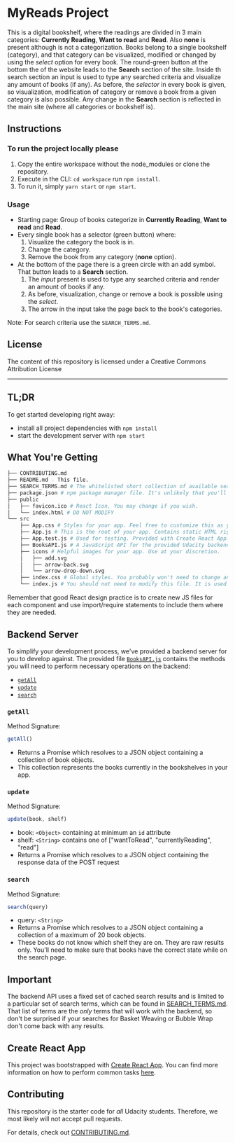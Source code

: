 # MyReads Project

This is a digital bookshelf, where the readings are divided in 3 main categories: **Currently Reading**,  **Want to read** and  **Read**. Also **none** is present although is not a categorization. 
Books belong to a single bookshelf (category), and that category can be visualized, modified or changed by using the _select_ option for every book. The round-green button at the bottom the of the website leads to the **Search** section of the site. Inside th search section an input is used to type any searched criteria and visualize any amount of books (if any). As before, the _selector_ in every book is given, so visualization, modification of category or remove a book from a given category is also possible. Any change in the **Search** section is reflected in the main site (where all categories or bookshelf is). 

## Instructions

### To run the project locally please

1. Copy the entire workspace without the node_modules or clone the repository.
2. Execute in the CLI: `cd workspace` run `npm install`.
3. To run it, simply `yarn start` or `npm start`.

### Usage

* Starting page: Group of books categorize in **Currently Reading**,  **Want to read** and  **Read**. 
* Every single book has a selector (green button) where:
  1. Visualize the category the book is in.
  2. Change the category.
  3. Remove the book from any category (**none** option).
* At the bottom of the page there is a green circle with an add symbol. That button leads to a **Search** section. 
  1. The _input_ present is used to type any searched criteria and render an amount of books if any. 
  2. As before, visualization, change or remove a book is possible using the _select_.
  3. The arrow in the input take the page back to the book's categories. 

Note: For search criteria use the `SEARCH_TERMS.md`.

## License
The content of this repository is licensed under a Creative Commons Attribution License


<hr>

## TL;DR

To get started developing right away:

* install all project dependencies with `npm install`
* start the development server with `npm start`

## What You're Getting
```bash
├── CONTRIBUTING.md
├── README.md - This file.
├── SEARCH_TERMS.md # The whitelisted short collection of available search terms for you to use with your app.
├── package.json # npm package manager file. It's unlikely that you'll need to modify this.
├── public
│   ├── favicon.ico # React Icon, You may change if you wish.
│   └── index.html # DO NOT MODIFY
└── src
    ├── App.css # Styles for your app. Feel free to customize this as you desire.
    ├── App.js # This is the root of your app. Contains static HTML right now.
    ├── App.test.js # Used for testing. Provided with Create React App. Testing is encouraged, but not required.
    ├── BooksAPI.js # A JavaScript API for the provided Udacity backend. Instructions for the methods are below.
    ├── icons # Helpful images for your app. Use at your discretion.
    │   ├── add.svg
    │   ├── arrow-back.svg
    │   └── arrow-drop-down.svg
    ├── index.css # Global styles. You probably won't need to change anything here.
    └── index.js # You should not need to modify this file. It is used for DOM rendering only.
```

Remember that good React design practice is to create new JS files for each component and use import/require statements to include them where they are needed.

## Backend Server

To simplify your development process, we've provided a backend server for you to develop against. The provided file [`BooksAPI.js`](src/BooksAPI.js) contains the methods you will need to perform necessary operations on the backend:

* [`getAll`](#getall)
* [`update`](#update)
* [`search`](#search)

### `getAll`

Method Signature:

```js
getAll()
```

* Returns a Promise which resolves to a JSON object containing a collection of book objects.
* This collection represents the books currently in the bookshelves in your app.

### `update`

Method Signature:

```js
update(book, shelf)
```

* book: `<Object>` containing at minimum an `id` attribute
* shelf: `<String>` contains one of ["wantToRead", "currentlyReading", "read"]  
* Returns a Promise which resolves to a JSON object containing the response data of the POST request

### `search`

Method Signature:

```js
search(query)
```

* query: `<String>`
* Returns a Promise which resolves to a JSON object containing a collection of a maximum of 20 book objects.
* These books do not know which shelf they are on. They are raw results only. You'll need to make sure that books have the correct state while on the search page.

## Important
The backend API uses a fixed set of cached search results and is limited to a particular set of search terms, which can be found in [SEARCH_TERMS.md](SEARCH_TERMS.md). That list of terms are the _only_ terms that will work with the backend, so don't be surprised if your searches for Basket Weaving or Bubble Wrap don't come back with any results.

## Create React App

This project was bootstrapped with [Create React App](https://github.com/facebookincubator/create-react-app). You can find more information on how to perform common tasks [here](https://github.com/facebookincubator/create-react-app/blob/master/packages/react-scripts/template/README.md).

## Contributing

This repository is the starter code for _all_ Udacity students. Therefore, we most likely will not accept pull requests.

For details, check out [CONTRIBUTING.md](CONTRIBUTING.md).
